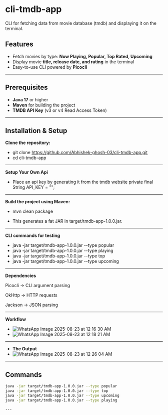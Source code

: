 # cli-tmdb-app
CLI for fetching data from movie database (tmdb) and displaying it on the terminal.

## Features
- Fetch movies by type: **Now Playing, Popular, Top Rated, Upcoming**  
- Display movie **title, release date, and rating** in the terminal  
- Easy-to-use CLI powered by **Picocli**  

---
## Prerequisites
- **Java 17** or higher  
- **Maven** for building the project  
- **TMDB API Key** (v3 or v4 Read Access Token)  
---

## Installation & Setup

**Clone the repository:**

- git clone https://github.com/Abhishek-ghosh-03/cli-tmdb-app.git
- cd cli-tmdb-app

---
**Setup Your Own Api**
- Place an api key by generating it from the tmdb website
private final String API_KEY = ""; 

---
**Build the project using Maven:**

- mvn clean package


- This generates a fat JAR in target/tmdb-app-1.0.0.jar.

---
**CLI commands for testing**

- java -jar target/tmdb-app-1.0.0.jar --type popular
- java -jar target/tmdb-app-1.0.0.jar --type playing
- java -jar target/tmdb-app-1.0.0.jar --type top
- java -jar target/tmdb-app-1.0.0.jar --type upcoming

---
**Dependencies**

Picocli
 → CLI argument parsing

OkHttp
 → HTTP requests

Jackson
 → JSON parsing

---
**Workflow**
- ![WhatsApp Image 2025-08-23 at 12 16 30 AM](https://github.com/user-attachments/assets/26e911db-2f92-4437-993f-a9e4e4521d51)
- ![WhatsApp Image 2025-08-23 at 12 18 21 AM](https://github.com/user-attachments/assets/57afaffc-42d4-4a96-b771-1b3f8e8c3dd6)
---
- **The Output**
- ![WhatsApp Image 2025-08-23 at 12 26 04 AM](https://github.com/user-attachments/assets/44495857-a378-4fc8-9e00-67378da994d7)




---

## Commands
```bash
java -jar target/tmdb-app-1.0.0.jar --type popular
java -jar target/tmdb-app-1.0.0.jar --type top
java -jar target/tmdb-app-1.0.0.jar --type upcoming
java -jar target/tmdb-app-1.0.0.jar --type playing

---
 
